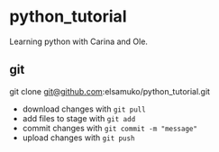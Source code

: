 # python_tutorial
Learning python with Carina and Ole.

## git
git clone git@github.com:elsamuko/python_tutorial.git

* download changes with `git pull`
* add files to stage with `git add`
* commit changes with `git commit -m "message"`
* upload changes with `git push`


